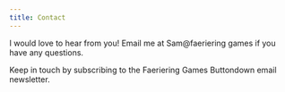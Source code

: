 ```yaml
---
title: Contact
---
```


I would love to hear from you! Email me at Sam@faeriering games if you have any questions.

Keep in touch by subscribing to the Faeriering Games Buttondown email newsletter. 

